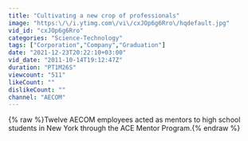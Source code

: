 ```yaml
---
title: "Cultivating a new crop of professionals"
image: "https:\/\/i.ytimg.com\/vi\/cxJOp6g6Rro\/hqdefault.jpg"
vid_id: "cxJOp6g6Rro"
categories: "Science-Technology"
tags: ["Corporation","Company","Graduation"]
date: "2021-12-23T20:22:10+03:00"
vid_date: "2011-10-14T19:12:47Z"
duration: "PT1M26S"
viewcount: "511"
likeCount: ""
dislikeCount: ""
channel: "AECOM"
---
```

{% raw %}Twelve AECOM employees acted as mentors to high school students in New York through the ACE Mentor Program.{% endraw %}
